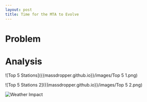 ```yaml
---
layout: post
title: Time for the MTA to Evolve
---
```


# Problem


# Analysis

![Top 5 Stations]({{massdropper.github.io}}/images/Top 5 1.png)

![Top 5 Stations 2]({{massdropper.github.io}}/images/Top 5 2.png)

![Weather Impact]({{massdropper.github.io}}/images/Weather.png)
